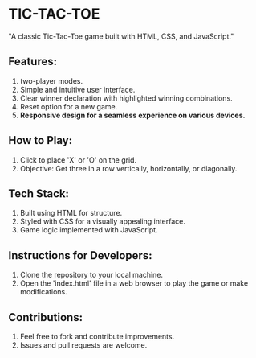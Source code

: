 # TIC-TAC-TOE
"A classic Tic-Tac-Toe game built with HTML, CSS, and JavaScript."


 ## Features:
1. two-player modes.
2. Simple and intuitive user interface.
3. Clear winner declaration with highlighted winning combinations.
4. Reset option for a new game.
5. **Responsive design for a seamless experience on various devices.**

## How to Play:
1. Click to place 'X' or 'O' on the grid.
2. Objective: Get three in a row vertically, horizontally, or diagonally.

## Tech Stack:
1. Built using HTML for structure.
2. Styled with CSS for a visually appealing interface.
3. Game logic implemented with JavaScript.

## Instructions for Developers:
1. Clone the repository to your local machine.
2. Open the 'index.html' file in a web browser to play the game or make modifications.

## Contributions:
1. Feel free to fork and contribute improvements.
2. Issues and pull requests are welcome.
